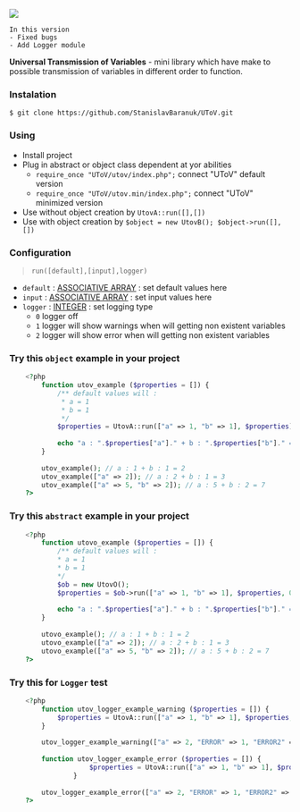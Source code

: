 ![](https://img.shields.io/badge/version-develop%200.0.2-green.svg)

    In this version
    - Fixed bugs
    - Add Logger module 

**Universal Transmission of Variables** - 
mini library which have make to possible transmission of variables in different order to function.

### Instalation
 `$ git clone https://github.com/StanislavBaranuk/UToV.git`

### Using
- Install project
- Plug in abstract or object class dependent at yor abilities
    - `require_once "UToV/utov/index.php";` connect "UToV" default version
    - `require_once "UToV/utov.min/index.php";` connect "UToV" minimized version
- Use without object creation by `UtovA::run([],[])`
- Use with object creation by `$object = new UtovB(); $object->run([],[])`


### Configuration

> `run([default],[input],logger)`

- `default` : [ASSOCIATIVE ARRAY]() : set default values here
- `input` : [ASSOCIATIVE ARRAY]() : set input values here
- `logger` : [INTEGER]() : set logging type 
    - `0` logger off
    - `1` logger will show warnings when will getting non existent variables
    - `2` logger will show error when will getting non existent variables

### Try this `object` example in your project
```php
    <?php
        function utov_example ($properties = []) {
            /** default values will :
             * a = 1
             * b = 1
             */
            $properties = UtovA::run(["a" => 1, "b" => 1], $properties);
        
            echo "a : ".$properties["a"]." + b : ".$properties["b"]." = ".($properties["a"] + $properties["b"])."\n";
        }
        
        utov_example(); // a : 1 + b : 1 = 2
        utov_example(["a" => 2]); // a : 2 + b : 1 = 3
        utov_example(["a" => 5, "b" => 2]); // a : 5 + b : 2 = 7
    ?>
```    
### Try this `abstract` example in your project
```php
    <?php
        function utovo_example ($properties = []) {
            /** default values will :
            * a = 1
            * b = 1
            */
            $ob = new UtovO();
            $properties = $ob->run(["a" => 1, "b" => 1], $properties, 0);
        
            echo "a : ".$properties["a"]." + b : ".$properties["b"]." = ".($properties["a"] + $properties["b"])."\n";
        }
        
        utovo_example(); // a : 1 + b : 1 = 2
        utovo_example(["a" => 2]); // a : 2 + b : 1 = 3
        utovo_example(["a" => 5, "b" => 2]); // a : 5 + b : 2 = 7
    ?>
```   
### Try this for `Logger` test
```php
    <?php
        function utov_logger_example_warning ($properties = []) {
            $properties = UtovA::run(["a" => 1, "b" => 1], $properties, 1);
        }
    
        utov_logger_example_warning(["a" => 2, "ERROR" => 1, "ERROR2" => 5]); // Warning: "ERROR" with value = "1" undefined; "ERROR2" with value = "5" undefined;
    
        function utov_logger_example_error ($properties = []) {
                    $properties = UtovA::run(["a" => 1, "b" => 1], $properties, 2);
                }
            
        utov_logger_example_error(["a" => 2, "ERROR" => 1, "ERROR2" => 5]); //Fatal error:  "ERROR" with value = "1" undefined; in <link in your project> on line <number of line>
    ?>
```
